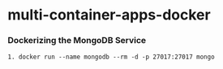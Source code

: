 # multi-container-apps-docker

### **Dockerizing the MongoDB Service**
    1. docker run --name mongodb --rm -d -p 27017:27017 mongo

